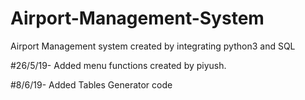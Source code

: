 # Airport-Management-System
Airport Management system created by integrating python3 and SQL

#26/5/19- Added menu functions created by piyush. 

#8/6/19- Added Tables Generator code
